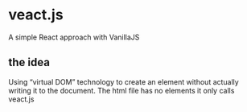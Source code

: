 # veact.js
A simple React approach with VanillaJS
## the idea
Using “virtual DOM” technology to create an element without actually writing it to the document. The html file has no elements it only calls veact.js

